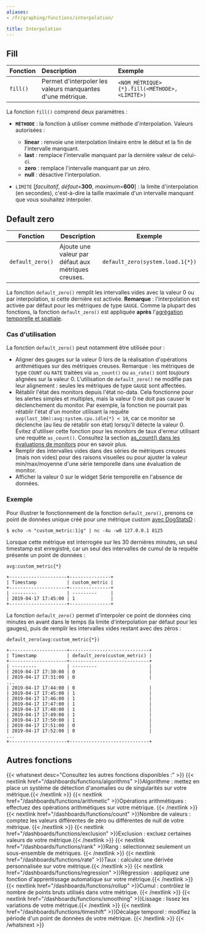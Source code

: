 ```yaml
---
aliases:
- /fr/graphing/functions/interpolation/

title: Interpolation
---
```


## Fill

| Fonction | Description                                       | Exemple                                    |
| :----    | :-------                                          | :---------                                 |
| `fill()` | Permet d'interpoler les valeurs manquantes d'une métrique. | `<NOM_MÉTRIQUE>{*}.fill(<MÉTHODE>, <LIMITE>)` |

La fonction `fill()` comprend deux paramètres :

* **`MÉTHODE`** : la fonction à utiliser comme méthode d'interpolation. Valeurs autorisées :
    * **linear** : renvoie une interpolation linéaire entre le début et la fin de l'intervalle manquant.
    * **last** : remplace l'intervalle manquant par la dernière valeur de celui-ci.
    * **zero** : remplace l'intervalle manquant par un zéro.
    * **null** : désactive l'interpolation.

* `LIMITE` [*facultatif*, *défaut*=**300**, *maximum*=**600**] : la limite d'interpolation (en secondes), c'est-à-dire la taille maximale d'un intervalle manquant que vous souhaitez interpoler.

## Default zero

| Fonction         | Description                             | Exemple                          |
| ---------------- | --------------------------------------- | -------------------------------- |
| `default_zero()` | Ajoute une valeur par défaut aux métriques creuses. | `default_zero(system.load.1{*})` |

La fonction `default_zero()` remplit les intervalles vides avec la valeur 0 ou par interpolation, si cette dernière est activée. **Remarque** : l'interpolation est activée par défaut pour les métriques de type `GAUGE`. Comme la plupart des fonctions, la fonction `default_zero()` est appliquée **après** l'[agrégation temporelle et spatiale][1].

### Cas d'utilisation

La fonction `default_zero()` peut notamment être utilisée pour :

- Aligner des gauges sur la valeur 0 lors de la réalisation d'opérations arithmétiques sur des métriques creuses. Remarque : les métriques de type `COUNT` ou `RATE` traitées via `as_count()` ou `as_rate()` sont _toujours_ alignées sur la valeur 0. L'utilisation de `default_zero()` ne modifie pas leur alignement : seules les métriques de type `GAUGE` sont affectées.
- Rétablir l'état des monitors depuis l'état no-data. Cela fonctionne pour les alertes simples et multiples, mais la valeur 0 ne doit pas causer le déclenchement du monitor. Par exemple, la fonction ne pourrait pas rétablir l'état d'un monitor utilisant la requête `avg(last_10m):avg:system.cpu.idle{*} < 10`, car ce monitor se déclenche (au lieu de rétablir son état) lorsqu'il détecte la valeur 0. Évitez d'utiliser cette fonction pour les monitors de taux d'erreur utilisant une requête `as_count()`. Consultez la section [as_count() dans les évaluations de monitors][2] pour en savoir plus.
- Remplir des intervalles vides dans des séries de métriques creuses (mais non vides) pour des raisons visuelles ou pour ajuster la valeur min/max/moyenne d'une série temporelle dans une évaluation de monitor.
- Afficher la valeur 0 sur le widget Série temporelle en l'absence de données.

### Exemple

Pour illustrer le fonctionnement de la fonction `default_zero()`, prenons ce point de données unique créé pour une métrique custom [avec DogStatsD][3] :

```text
$ echo -n "custom_metric:1|g" | nc -4u -w0 127.0.0.1 8125
```

Lorsque cette métrique est interrogée sur les 30 dernières minutes, un seul timestamp est enregistré, car un seul des intervalles de cumul de la requête présente un point de données :

```text
avg:custom_metric{*}

+---------------------+---------------+
| Timestamp           | custom_metric |
+---------------------+---------------+
| ---------           | ---------     |
| 2019-04-17 17:45:00 | 1             |
+---------------------+---------------+
```

La fonction `default_zero()` permet d'interpoler ce point de données cinq minutes en avant dans le temps (la limite d'interpolation par défaut pour les gauges), puis de remplir les intervalles vides restant avec des zéros :

```text
default_zero(avg:custom_metric{*})

+---------------------+-----------------------------+
| Timestamp           | default_zero(custom_metric) |
+---------------------+-----------------------------+
| ---------           | ---------                   |
| 2019-04-17 17:30:00 | 0                           |
| 2019-04-17 17:31:00 | 0                           |
...
| 2019-04-17 17:44:00 | 0                           |
| 2019-04-17 17:45:00 | 1                           |
| 2019-04-17 17:46:00 | 1                           |
| 2019-04-17 17:47:00 | 1                           |
| 2019-04-17 17:48:00 | 1                           |
| 2019-04-17 17:49:00 | 1                           |
| 2019-04-17 17:50:00 | 1                           |
| 2019-04-17 17:51:00 | 0                           |
| 2019-04-17 17:52:00 | 0                           |
...
+---------------------+-----------------------------+
```

## Autres fonctions

{{< whatsnext desc="Consultez les autres fonctions disponibles :" >}}
    {{< nextlink href="/dashboards/functions/algorithms" >}}Algorithme : mettez en place un système de détection d'anomalies ou de singularités sur votre métrique.{{< /nextlink >}}
    {{< nextlink href="/dashboards/functions/arithmetic" >}}Opérations arithmétiques : effectuez des opérations arithmétiques sur votre métrique.  {{< /nextlink >}}
    {{< nextlink href="/dashboards/functions/count" >}}Nombre de valeurs : comptez les valeurs différentes de zéro ou différentes de null de votre métrique. {{< /nextlink >}}
    {{< nextlink href="/dashboards/functions/exclusion" >}}Exclusion : excluez certaines valeurs de votre métrique.{{< /nextlink >}}
    {{< nextlink href="/dashboards/functions/rank" >}}Rang : sélectionnez seulement un sous-ensemble de métriques. {{< /nextlink >}}
    {{< nextlink href="/dashboards/functions/rate" >}}Taux : calculez une dérivée personnalisée sur votre métrique.{{< /nextlink >}}
    {{< nextlink href="/dashboards/functions/regression" >}}Régression : appliquez une fonction d'apprentissage automatique sur votre métrique.{{< /nextlink >}}
    {{< nextlink href="/dashboards/functions/rollup" >}}Cumul : contrôlez le nombre de points bruts utilisés dans votre métrique. {{< /nextlink >}}
    {{< nextlink href="/dashboards/functions/smoothing" >}}Lissage : lissez les variations de votre métrique.{{< /nextlink >}}
    {{< nextlink href="/dashboards/functions/timeshift" >}}Décalage temporel : modifiez la période d'un point de données de votre métrique. {{< /nextlink >}}
{{< /whatsnext >}}

[1]: /fr/getting_started/from_the_query_to_the_graph/#proceed-to-space-aggregation
[2]: /fr/monitors/guide/as-count-in-monitor-evaluations/
[3]: /fr/metrics/
